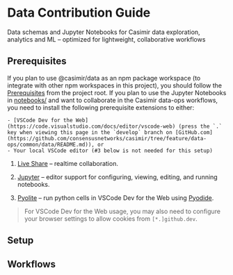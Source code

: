 # Data Contribution Guide

Data schemas and Jupyter Notebooks for Casimir data exploration, analytics and ML – optimized for lightweight, collaborative workflows

## Prerequisites

If you plan to use @casimir/data as an npm package workspace (to integrate with other npm workspaces in this project), you should follow the [Prerequisites](../../README.md#prerequisites) from the project root. If you plan to use the Jupyter Notebooks in [notebooks/](notebooks/) and want to collaborate in the Casimir data-ops workflows, you need to install the following prerequisite extensions to either:

    - [VSCode Dev for the Web](https://code.visualstudio.com/docs/editor/vscode-web) (press the `.` key when viewing this page in the `develop` branch on [GitHub.com](https://github.com/consensusnetworks/casimir/tree/feature/data-ops/common/data/README.md)), or
    - Your local VSCode editor (#3 below is not needed for this setup)

1. [Live Share](https://marketplace.visualstudio.com/items?itemName=MS-vsliveshare.vsliveshare) – realtime collaboration.

2. [Jupyter](https://marketplace.visualstudio.com/items?itemName=ms-toolsai.jupyter) – editor support for configuring, viewing, editing, and running notebooks.

3. [Pyolite](https://marketplace.visualstudio.com/items?itemName=joyceerhl.vscode-pyodide) – run python cells in VSCode Dev for the Web using [Pyodide](https://pyodide.org/en/stable/).

> For VSCode Dev for the Web usage, you may also need to configure your browser settings to allow cookies from `[*.]github.dev`. 

## Setup

## Workflows